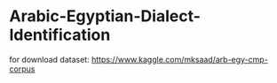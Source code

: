 # Arabic-Egyptian-Dialect-Identification
for download dataset: https://www.kaggle.com/mksaad/arb-egy-cmp-corpus
